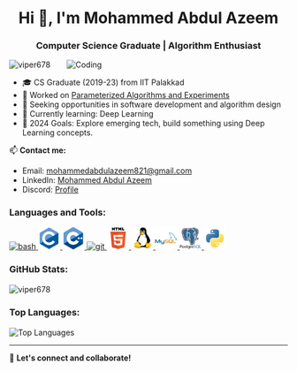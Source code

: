 <h1 align="center">Hi 👋, I'm Mohammed Abdul Azeem</h1>
<h3 align="center">Computer Science Graduate | Algorithm Enthusiast</h3>

<img align="right" alt="Coding" width="400" src="https://media.tenor.com/GfSX-u7VGM4AAAAC/coding.gif">

<p align="left">
  <img src="https://komarev.com/ghpvc/?username=viper678&label=Profile%20views&color=0e75b6&style=flat" alt="viper678" />
</p>

- 🎓 CS Graduate (2019-23) from IIT Palakkad
- 🔬 Worked on [Parameterized Algorithms and Experiments](https://www.overleaf.com/2521235564nrbqtqhbsgkv)
- 💼 Seeking opportunities in software development and algorithm design
- 🌱 Currently learning: Deep Learning 
- 🥅 2024 Goals: Explore emerging tech, build something using Deep Learning concepts.

📫 **Contact me:**
- Email: mohammedabdulazeem821@gmail.com
- LinkedIn: [Mohammed Abdul Azeem](https://linkedin.com/in/mohammed-abdul-azeem-857104192)
- Discord: [Profile](https://discordapp.com/users/723111586226765874)

<h3 align="left">Languages and Tools:</h3>
<p align="left"> <a href="https://www.gnu.org/software/bash/" target="_blank" rel="noreferrer"> <img src="https://www.vectorlogo.zone/logos/gnu_bash/gnu_bash-icon.svg" alt="bash" width="40" height="40"/> </a>  <a href="https://www.cprogramming.com/" target="_blank" rel="noreferrer"> <img src="https://raw.githubusercontent.com/devicons/devicon/master/icons/c/c-original.svg" alt="c" width="40" height="40"/> </a> <a href="https://www.w3schools.com/cpp/" target="_blank" rel="noreferrer"> <img src="https://raw.githubusercontent.com/devicons/devicon/master/icons/cplusplus/cplusplus-original.svg" alt="cplusplus" width="40" height="40"/> </a> <a href="https://git-scm.com/" target="_blank" rel="noreferrer"> <img src="https://www.vectorlogo.zone/logos/git-scm/git-scm-icon.svg" alt="git" width="40" height="40"/> </a> <a href="https://www.w3.org/html/" target="_blank" rel="noreferrer"> <img src="https://raw.githubusercontent.com/devicons/devicon/master/icons/html5/html5-original-wordmark.svg" alt="html5" width="40" height="40"/> </a> <a href="https://www.linux.org/" target="_blank" rel="noreferrer"> <img src="https://raw.githubusercontent.com/devicons/devicon/master/icons/linux/linux-original.svg" alt="linux" width="40" height="40"/> </a> <a href="https://www.mysql.com/" target="_blank" rel="noreferrer"> <img src="https://raw.githubusercontent.com/devicons/devicon/master/icons/mysql/mysql-original-wordmark.svg" alt="mysql" width="40" height="40"/> </a> <a href="https://www.postgresql.org" target="_blank" rel="noreferrer"> <img src="https://raw.githubusercontent.com/devicons/devicon/master/icons/postgresql/postgresql-original-wordmark.svg" alt="postgresql" width="40" height="40"/> </a> <a href="https://www.python.org" target="_blank" rel="noreferrer"> <img src="https://raw.githubusercontent.com/devicons/devicon/master/icons/python/python-original.svg" alt="python" width="40" height="40"/> </a> </p>

<h3 align="left">GitHub Stats:</h3>
<p>
  <img align="center" src="https://github-readme-stats.vercel.app/api?username=viper678&show_icons=true&theme=radical" alt="viper678" />
</p>

<h3 align="left">Top Languages:</h3>
<p>
  <img align="center" src="https://github-readme-stats.vercel.app/api/top-langs/?username=viper678&layout=compact&theme=radical" alt="Top Languages" />
</p>

---
💬 **Let's connect and collaborate!**
